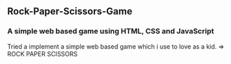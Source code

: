 ## Rock-Paper-Scissors-Game
### A simple web based game using HTML, CSS and JavaScript

Tried a implement a simple web based game which i use to love as a kid. => ROCK PAPER SCISSORS
